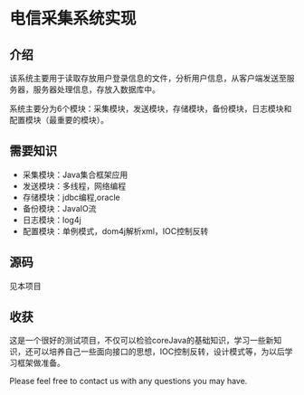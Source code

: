 # 电信采集系统实现
## 介绍  
该系统主要用于读取存放用户登录信息的文件，分析用户信息，从客户端发送至服务器，服务器处理信息，存放入数据库中。

系统主要分为6个模块：采集模块，发送模块，存储模块，备份模块，日志模块和配置模块（最重要的模块）。

## 需要知识
* 采集模块：Java集合框架应用
* 发送模块：多线程，网络编程
* 存储模块：jdbc编程,oracle
* 备份模块：JavaIO流
* 日志模块：log4j
* 配置模块：单例模式，dom4j解析xml，IOC控制反转


## 源码
见本项目


## 收获
这是一个很好的测试项目，不仅可以检验coreJava的基础知识，学习一些新知识，还可以培养自己一些面向接口的思想，IOC控制反转，设计模式等，为以后学习框架做准备。

Please feel free to contact us with any questions you may have.
